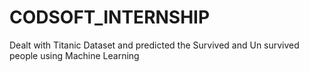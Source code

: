 # CODSOFT_INTERNSHIP
Dealt with Titanic Dataset and predicted  the Survived and Un survived people using  Machine Learning
